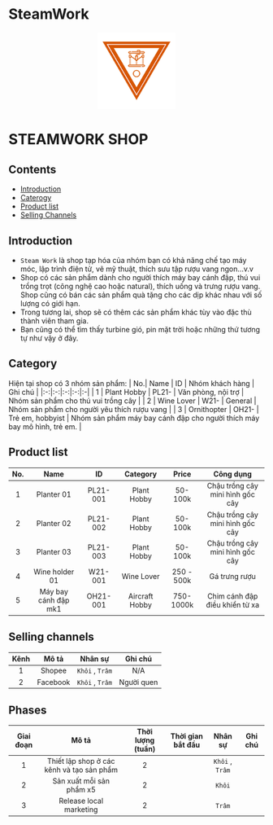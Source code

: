 # SteamWork
<div align='center'>
    <img src="./img/steamwork.png" width="30%">
</div>

# STEAMWORK SHOP
## Contents
- [Introduction](#introduction)
- [Caterogy](#category)
- [Product list](#product-list)
- [Selling Channels](#selling-channels)

## Introduction
- `Steam Work` là shop tạp hóa của nhóm bạn có khả năng chế tạo máy móc, lập trình điện tử, vẽ mỹ thuật, thích sưu tập rượu vang ngon...v.v  
- Shop có các sản phẩm dành cho người thích máy bay cánh đập, thú vui trồng trọt (công nghệ cao hoặc natural), thích uống và trưng rượu vang. Shop cũng có bán các sản phẩm quà tặng cho các dịp khác nhau với số lượng có giới hạn.  
- Trong tương lai, shop sẽ có thêm các sản phẩm khác tùy vào đặc thù thành viên tham gia.
- Bạn cũng có thể tìm thấy turbine gió, pin mặt trời hoặc những thứ tương tự như vậy ở đây.

## Category
Hiện tại shop có 3 nhóm sản phẩm:
| No.| Name | ID | Nhóm khách hàng | Ghi chú |
|:-:|:-:|:-:|:-:|:-|
| 1 | Plant Hobby | PL21- | Văn phòng, nội trợ | Nhóm sản phẩm cho thú vui trồng cây |
| 2 | Wine Lover | W21- | General | Nhóm sản phẩm cho người yêu thích rượu vang |
| 3 | Ornithopter | OH21- | Trẻ em, hobbyist | Nhóm sản phẩm máy bay cánh đập cho người thích máy bay mô hình, trẻ em. |

## Product list
| No.| Name | ID | Category | Price | Công dụng |
|:-:|:-:|:-:|:-:|:-:|:-:|
| 1 | Planter 01 | PL21-001 | Plant Hobby | 50-100k | Chậu trồng cây mini hình gốc cây |
| 2 | Planter 02 | PL21-002 | Plant Hobby | 50-100k | Chậu trồng cây mini hình gốc cây |
| 3 | Planter 03 | PL21-003 | Plant Hobby | 50-100k | Chậu trồng cây mini hình gốc cây |
| 4 | Wine holder 01 | W21-001 | Wine Lover | 250 - 500k | Gá trưng rượu |
| 5 | Máy bay cánh đập mk1 | OH21-001 | Aircraft Hobby | 750-1000k | Chim cánh đập điều khiển từ xa |

## Selling channels
| Kênh | Mô tả | Nhân sự | Ghi chú |
|:-:|:-:|:-:|:-:|
| 1 | Shopee | `Khôi` , `Trâm` | N/A |
| 2 | Facebook | `Khôi` , `Trâm` | Người quen |

## Phases
| Giai đoạn | Mô tả | Thời lượng (tuần) | Thời gian bắt đầu | Nhân sự | Ghi chú |
|:-:|:-:|:-:|:-:|:-:|:-:|
| 1 | Thiết lập shop ở các kênh và tạo sản phẩm | 2 | | `Khôi` , `Trâm` |  |
| 2 | Sản xuất mỗi sản phẩm x5 | 2 |  | `Khôi` |  |
| 3 | Release local marketing | 2 | | `Trâm` |  |

